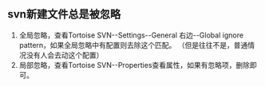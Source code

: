 ## svn新建文件总是被忽略 
1. 全局忽略，查看Tortoise SVN--Settings--General 右边--Global ignore pattern，如果全局忽略中有配置则去除这个匹配。
（但是往往不是，普通情况没有人会去动这个配置）  
2. 局部忽略，查看Tortoise SVN--Properties查看属性，如果有忽略项，删除即可。
